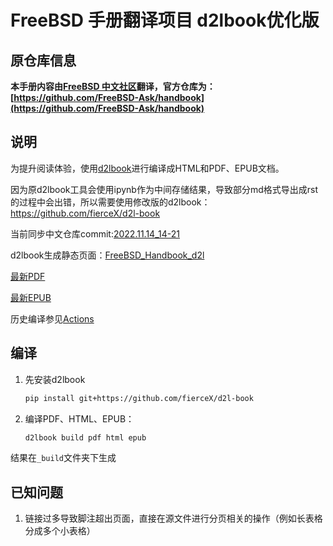 # FreeBSD 手册翻译项目 d2lbook优化版

## 原仓库信息
**本手册内容由[FreeBSD 中文社区](https://handbook.bsdcn.org)翻译，官方仓库为：[https://github.com/FreeBSD-Ask/handbook](https://github.com/FreeBSD-Ask/handbook)**

## 说明
为提升阅读体验，使用[d2lbook](https://book.d2l.ai/)进行编译成HTML和PDF、EPUB文档。

因为原d2lbook工具会使用ipynb作为中间存储结果，导致部分md格式导出成rst的过程中会出错，所以需要使用修改版的d2lbook：https://github.com/fierceX/d2l-book

当前同步中文仓库commit:[2022.11.14_14-21](https://github.com/FreeBSD-Ask/Handbook/commit/9ee9830f54e1aeacd267cf33e744d83b99c09127)

d2lbook生成静态页面：[FreeBSD_Handbook_d2l](https://fiercex.github.io/FreeBSD_Handbook_d2l/)

[最新PDF](https://fiercex.github.io/FreeBSD_Handbook_d2l/files/FreeBSD_Handbook.pdf)

[最新EPUB](https://fiercex.github.io/FreeBSD_Handbook_d2l/files/FreeBSD_Handbook.epub)

历史编译参见[Actions](https://github.com/fierceX/FreeBSD_Handbook_d2l/actions)
## 编译
1. 先安装d2lbook
   ```bash
   pip install git+https://github.com/fierceX/d2l-book
   ```
2. 编译PDF、HTML、EPUB：
   ```bash
   d2lbook build pdf html epub
   ```
结果在`_build`文件夹下生成
## 已知问题
1. 链接过多导致脚注超出页面，直接在源文件进行分页相关的操作（例如长表格分成多个小表格）